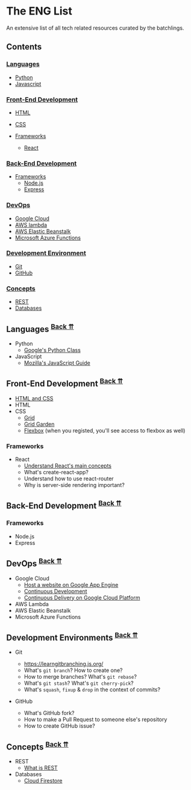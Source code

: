 # The ENG List

An extensive list of all tech related resources curated by the batchlings.

## Contents

### <a name="languages-category"></a>[Languages](#programming-languages)

* [Python](#languages-python)
* [Javascript](#languages-javascript)

### <a name="frontend-category"></a>[Front-End Development](#frontend-development)

* [HTML](#frontend-html)
* [CSS](#frontend-css)

* [Frameworks](#frontend-frameworks)
    - [React](#frontend-frameworks-react)

### <a name="backend-category"></a>[Back-End Development](#backend-development)

* [Frameworks](#backend-frameworks)
  - [Node.js](#backend-frameworks-nodejs)
  - [Express](#backend-frameworks-express)

### <a name="devops-category"></a>[DevOps](#dev-ops)

* [Google Cloud](#googlecloud)
* [AWS lambda](#aws-lambda)
* [AWS Elastic Beanstalk](#aws-elastic-beanstalk)
* [Microsoft Azure Functions](#ms-azure-fn)

### <a name="devenv-category"></a>[Development Environment](#dev-envs)

* [Git](#devenv-git)
* [GitHub](#devenv-github)

### <a name="concepts-category"></a>[Concepts](#dev-concepts)

* [REST](#concepts-rest)
* [Databases](#concepts-databases)

## <a name="programming-languages"></a>Languages <sup>[Back ⇈](#languages-category)</sup>

* <a name="languages-python"></a> Python
  - [Google's Python Class](https://developers.google.com/edu/python/)
* <a name="languages-javascript"></a> JavaScript
  - [Mozilla's JavaScript Guide](https://developer.mozilla.org/en-US/docs/Web/JavaScript/Guide)

## <a name="frontend-development"></a>Front-End Development <sup>[Back ⇈](#frontend-category)</sup>

* [HTML and CSS](https://internetingishard.com/html-and-css/)
* <a name="frontend-html"></a> HTML
* <a name="frontend-css"></a> CSS
  - [Grid](https://cssgrid.io/)
  - [Grid Garden](https://cssgridgarden.com/)
  - [Flexbox](http://flexboxfroggy.com/) (when you registed, you'll see access to flexbox as well)
 
### <a name="frontend-frameworks"></a>Frameworks

* <a name="frontend-frameworks-react"></a> React
  - [Understand React's main concepts](https://reactjs.org/docs/hello-world.html)
  - What's create-react-app?
  - Understand how to use react-router
  - Why is server-side rendering important?

## <a name="backend-development"></a>Back-End Development <sup>[Back ⇈](#backend-category)</sup>

### <a name="backend-frameworks"></a>Frameworks
* <a name="backend-frameworks-nodejs"></a>Node.js
* <a name="backend-frameworks-express"></a>Express

## <a name="dev-ops"></a>DevOps <sup>[Back ⇈](#devops-category)</sup>

* <a name="devops-googlecloud"></a>Google Cloud
  - [Host a website on Google App Engine](https://cloud.google.com/appengine/docs/standard/python/getting-started/hosting-a-static-website)
  - [Continuous Development](https://deploybot.com/blog/continuous-development)
  - [Continuous Delivery on Google Cloud Platform](https://cloud.google.com/solutions/continuous-delivery/)
* <a name="aws-lambda"></a>AWS Lambda
* <a name="aws-elastic-beanstalk"></a>AWS Elastic Beanstalk
* <a name="ms-azure-fn"></a>Microsoft Azure Functions

## <a name="dev-envs"></a>Development Environments <sup>[Back ⇈](#devenv-category)</sup>

* <a name="devenv-git"></a>Git
  - https://learngitbranching.js.org/
  - What's `git branch`? How to create one?
  - How to merge branches? What's `git rebase`?
  - What's `git stash`? What's `git cherry-pick`?
  - What's `squash`, `fixup` & `drop` in the context of commits?

* <a name="devenv-github"></a>GitHub
  - What's GitHub fork?
  - How to make a Pull Request to someone else's repository
  - How to create GitHub issue?
  
## <a name="dev-concepts"></a>Concepts <sup>[Back ⇈](#concepts-category)</sup>

* <a name="concepts-rest">REST</a>
  - [What is REST](https://www.codecademy.com/articles/what-is-rest)
* <a name="concepts-databases">Databases</a>
    * [Cloud Firestore](https://firebase.google.com/docs/firestore)
